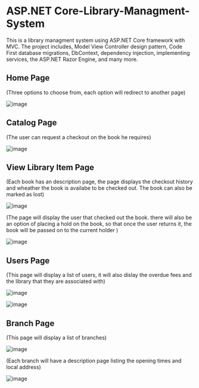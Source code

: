 # ASP.NET Core-Library-Managment-System

This is a library managment system using ASP.NET Core framework with MVC. The project includes, Model View Controller design pattern, 
Code First database migrations, DbContext, dependency injection, implementing services, the ASP.NET Razor Engine, and many more. 

## Home Page

(Three options to choose from, each option will redirect to another page)

![image](https://user-images.githubusercontent.com/53325143/63318454-5b494e00-c30e-11e9-85ac-9671abe179b6.png)


## Catalog Page

(The user can request a checkout on the book he requires)

![image](https://user-images.githubusercontent.com/53325143/63318524-a6636100-c30e-11e9-8722-6eb20f268d57.png)

## View Library Item Page

(Each book has an description page, the page displays the checkout history and wheather the book is availabe to be checked out. The book can also be marked as lost)

![image](https://user-images.githubusercontent.com/53325143/63318864-e7a84080-c30f-11e9-8b64-85200f25b180.png)

(The page will display the user that checked out the book. there will also be an option of placing a hold on the book, so that once the user returns it, the book will be passed on to the current holder  )

![image](https://user-images.githubusercontent.com/53325143/63319045-8e8cdc80-c310-11e9-9645-01f25d58eec1.png)


## Users Page

(This page will display a list of users, it will also dislay the overdue fees and the library that they are associated with)

![image](https://user-images.githubusercontent.com/53325143/63319193-22f73f00-c311-11e9-89c3-8ce2bf72b2d2.png)

![image](https://user-images.githubusercontent.com/53325143/63319344-ad3fa300-c311-11e9-951a-2edc53678a28.png)

## Branch Page

(This page will display a list of branches)

![image](https://user-images.githubusercontent.com/53325143/63319381-cf392580-c311-11e9-8c36-5cdee2ce7d44.png)

(Each branch will have a description page listing the opening times and local address)

![image](https://user-images.githubusercontent.com/53325143/63319458-0f98a380-c312-11e9-996f-bc9205ec5964.png)








